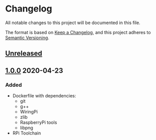 # Changelog
All notable changes to this project will be documented in this file.

The format is based on [Keep a Changelog](https://keepachangelog.com/en/1.1.0/),
and this project adheres to [Semantic Versioning](https://semver.org/spec/v2.0.0.html).

## [Unreleased]

## [1.0.0] 2020-04-23

### Added

- Dockerfile with dependencies:
  + git
  + g++
  + WiringPi
  + zlib
  + RaspberryPi tools
  + libpng
- RPi Toolchain

[Unreleased]: https://github.com/Mq89/rco-ci/compare/v1.0.0...master
[1.0.0]: https://github.com/Mq89/rco-ci/releases/tag/v1.0.0

